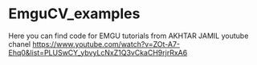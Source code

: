 # EmguCV_examples

Here you can find code for  EMGU tutorials from AKHTAR JAMIL youtube chanel https://www.youtube.com/watch?v=ZOt-A7-Ehq0&list=PLUSwCY_ybvyLcNxZ1Q3vCkaCH9rjrRxA6
